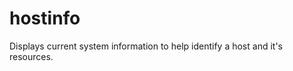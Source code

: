 hostinfo
========

Displays current system information to help identify a host and it's resources. 
